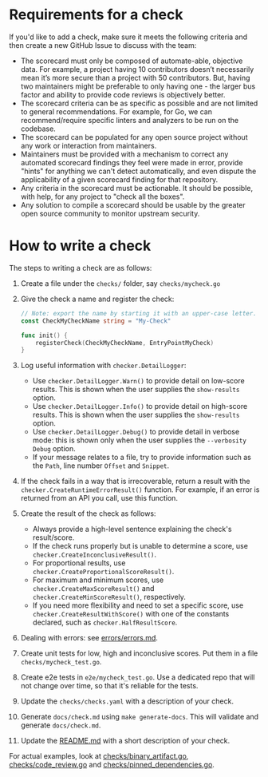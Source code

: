# Requirements for a check

If you'd like to add a check, make sure it meets the following criteria and then
create a new GitHub Issue to discuss with the team:

-   The scorecard must only be composed of automate-able, objective data. For
    example, a project having 10 contributors doesn’t necessarily mean it’s more
    secure than a project with 50 contributors. But, having two maintainers
    might be preferable to only having one - the larger bus factor and ability
    to provide code reviews is objectively better.
-   The scorecard criteria can be as specific as possible and are not limited to
    general recommendations. For example, for Go, we can recommend/require
    specific linters and analyzers to be run on the codebase.
-   The scorecard can be populated for any open source project without any work
    or interaction from maintainers.
-   Maintainers must be provided with a mechanism to correct any automated
    scorecard findings they feel were made in error, provide "hints" for
    anything we can't detect automatically, and even dispute the applicability
    of a given scorecard finding for that repository.
-   Any criteria in the scorecard must be actionable. It should be possible,
    with help, for any project to "check all the boxes".
-   Any solution to compile a scorecard should be usable by the greater open
    source community to monitor upstream security.

# How to write a check

The steps to writing a check are as follows:

1.  Create a file under the `checks/` folder, say `checks/mycheck.go`
2.  Give the check a name and register the check:

    ```go
    // Note: export the name by starting it with an upper-case letter.
    const CheckMyCheckName string = "My-Check"

    func init() {
        registerCheck(CheckMyCheckName, EntryPointMyCheck)
    }
    ```

3.  Log useful information with `checker.DetailLogger`:

    *   Use `checker.DetailLogger.Warn()` to provide detail on low-score
        results. This is shown when the user supplies the `show-results` option.
    *   Use `checker.DetailLogger.Info()` to provide detail on high-score
        results. This is shown when the user supplies the `show-results` option.
    *   Use `checker.DetailLogger.Debug()` to provide detail in verbose mode:
        this is shown only when the user supplies the `--verbosity Debug`
        option.
    *   If your message relates to a file, try to provide information such as
        the `Path`, line number `Offset` and `Snippet`.

4.  If the check fails in a way that is irrecoverable, return a result with the
    `checker.CreateRuntimeErrorResult()` function. For example, if an error is
    returned from an API you call, use this function.

5.  Create the result of the check as follows:

    *   Always provide a high-level sentence explaining the check's
        result/score.
    *   If the check runs properly but is unable to determine a score, use
        `checker.CreateInconclusiveResult()`.
    *   For proportional results, use `checker.CreateProportionalScoreResult()`.
    *   For maximum and minimum scores, use `checker.CreateMaxScoreResult()` and
        `checker.CreateMinScoreResult()`, respectively.
    *   If you need more flexibility and need to set a specific score, use
        `checker.CreateResultWithScore()` with one of the constants declared,
        such as `checker.HalfResultScore`.

6.  Dealing with errors: see [errors/errors.md](/errors/errors.md).

7.  Create unit tests for low, high and inconclusive scores. Put them in a file
    `checks/mycheck_test.go`.

8.  Create e2e tests in `e2e/mycheck_test.go`. Use a dedicated repo that will
    not change over time, so that it's reliable for the tests.

9.  Update the `checks/checks.yaml` with a description of your check.

10. Generate `docs/check.md` using `make generate-docs`. This will validate and
    generate `docs/check.md`.

11. Update the [README.md](https://github.com/ossf/scorecard#scorecard-checks)
    with a short description of your check.

For actual examples, look at [checks/binary_artifact.go](binary_artifact.go),
[checks/code_review.go](code_review.go) and
[checks/pinned_dependencies.go](pinned_dependencies.go).
